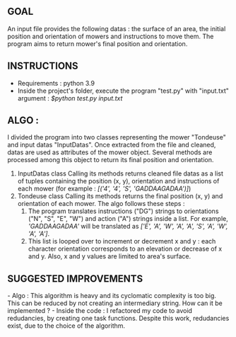 <h2>GOAL</h2>
An input file provides the following datas : the surface of an area, the initial position and orientation of mowers and instructions to move them. The program aims to return mower's final position and orientation. 

<h2>INSTRUCTIONS</h2>
<ul>
<li>Requirements : python 3.9</li>
<li>Inside the project's folder, execute the program "test.py" with "input.txt" argument : <i> $python test.py input.txt </i></li>
</ul>

<h2>ALGO :</h2>
I divided the program into two classes representing the mower "Tondeuse" and input datas "InputDatas".
Once extracted from the file and cleaned, datas are used as attributes of the mower object.
Several methods are processed among this object to return its final position and orientation.

1. InputDatas class
Calling its methods returns cleaned file datas as a list of tuples containing the position (x, y), orientation and instructions of each mower (for example : <i> [('4', '4', 'S', 'GADDAAGADAA')]</i>)
2. Tondeuse class
Calling its methods returns the final position (x, y) and orientation of each mower. 
The algo follows these steps :
   1. The program translates instructions ("DG") strings to orientations ("N", "S", "E", "W") and action ("A") strings inside a list. For example, <i>'GADDAAGADAA'</i> will be translated as <i>['E', 'A', 'W', 'A', 'A', 'S', 'A', 'W', 'A', 'A']</i>.
   2. This list is looped over to increment or decrement x and y : each character orientation corresponds to an elevation or decrease of x and y. 
Also, x and y values are limited to area's surface.

<h2>SUGGESTED IMPROVEMENTS</h2>
- Algo : This algorithm is heavy and its cyclomatic complexity is too big. This can be reduced by not creating an intermediary string. How can it be implemented ?
- Inside the code : I refactored my code to avoid redudancies, by creating one task functions. Despite this work, redudancies exist, due to the choice of the algorithm.